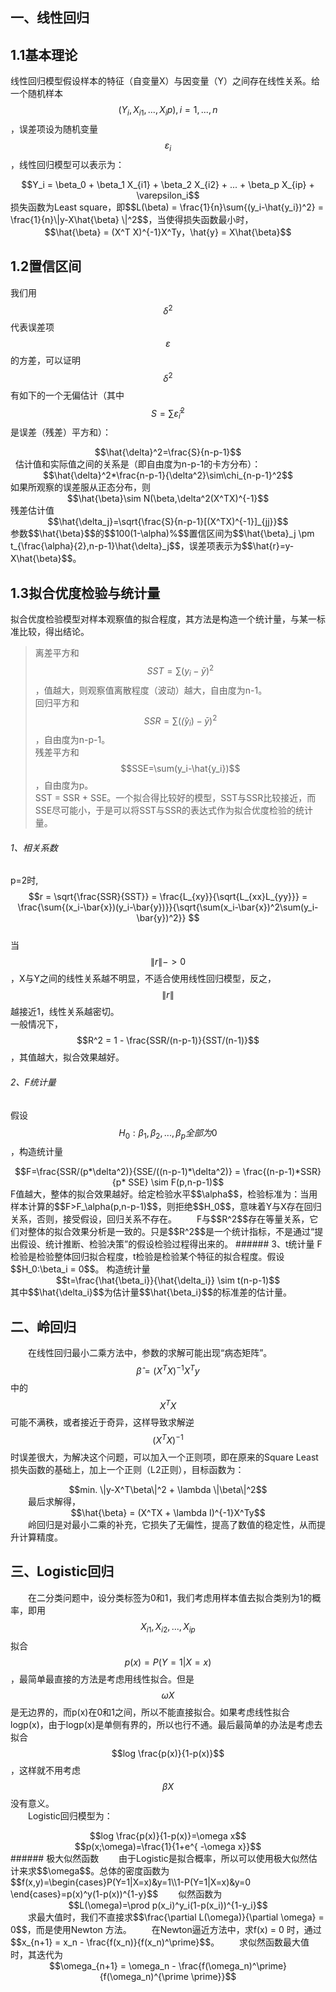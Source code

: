 <script type="text/javascript" src="http://cdn.mathjax.org/mathjax/latest/MathJax.js?config=TeX-AMS-MML_HTMLorMML"></script>

## 一、线性回归
## 1.1基本理论
线性回归模型假设样本的特征（自变量X）与因变量（Y）之间存在线性关系。给一个随机样本$$(Y_i,X_{i1},...,X_{i}p),i=1,...,n$$，误差项设为随机变量$$\varepsilon_i$$，线性回归模型可以表示为：    
<div align="center">$$Y_i = \beta_0 + \beta_1 X_{i1} + \beta_2 X_{i2} + ... + \beta_p X_{ip} + \varepsilon_i$$</div>  
损失函数为Least square，即$$L(\beta) = \frac{1}{n}\sum{(y_i-\hat{y_i})^2} = \frac{1}{n}\|y-X\hat{\beta} \|^2$$，当使得损失函数最小时，  
<div align="center">$$\hat{\beta} = (X^T X)^{-1}X^Ty，\hat{y} = X\hat{\beta}$$</div>  

## 1.2置信区间
我们用$$\delta^2$$代表误差项$$\varepsilon$$的方差，可以证明$$\delta^2$$有如下的一个无偏估计（其中$$S=\sum\hat{\varepsilon}_i^2$$是误差（残差）平方和）：
<div align="center">$$\hat{\delta}^2=\frac{S}{n-p-1}$$</div>  
估计值和实际值之间的关系是（即自由度为n-p-1的卡方分布）：
<div align="center">$$\hat{\delta}^2*\frac{n-p-1}{\delta^2}\sim\chi_{n-p-1}^2$$</div>
如果所观察的误差服从正态分布，则
<div align="center">$$\hat{\beta}\sim N(\beta,\delta^2(X^TX)^{-1}$$</div>  
残差估计值
<div align="center">$$\hat{\delta_j}=\sqrt{\frac{S}{n-p-1}[(X^TX)^{-1}]_{jj}}$$</div>    
参数$$\hat{\beta}$$的$$100(1-\alpha)%$$置信区间为$$\hat{\beta}_j \pm t_{\frac{\alpha}{2},n-p-1}\hat{\delta}_j$$，误差项表示为$$\hat{r}=y-X\hat{\beta}$$。

## 1.3拟合优度检验与统计量
拟合优度检验模型对样本观察值的拟合程度，其方法是构造一个统计量，与某一标准比较，得出结论。  
> 离差平方和$$SST=\sum(y_i - \bar{y})^2$$，值越大，则观察值离散程度（波动）越大，自由度为n-1。  
回归平方和$$SSR=\sum(\hat(y_i) - \bar{y})^2$$，自由度为n-p-1。  
残差平方和$$SSE=\sum(y_i-\hat{y_i})$$，自由度为p。  
SST = SSR + SSE。一个拟合得比较好的模型，SST与SSR比较接近，而SSE尽可能小，于是可以将SST与SSR的表达式作为拟合优度检验的统计量。  

###### 1、相关系数  
p=2时,$$r = \sqrt{\frac{SSR}{SST}} = \frac{L_{xy}}{\sqrt{L_{xx}L_{yy}}} = \frac{\sum{(x_i-\bar{x})(y_i-\bar{y})}}{\sqrt{\sum(x_i-\bar{x})^2\sum(y_i-\bar{y})^2}} $$  
当$$\|r\| -> 0$$，X与Y之间的线性关系越不明显，不适合使用线性回归模型，反之，$$\|r\| $$越接近1，线性关系越密切。  
一般情况下，$$R^2 = 1 - \frac{SSR/(n-p-1)}{SST/(n-1)}$$，其值越大，拟合效果越好。  

###### 2、F统计量  
假设$$H_0:\beta_1,\beta_2,...,\beta_p全部为0$$，构造统计量  
<div align="center">$$F=\frac{SSR/(p*\delta^2)}{SSE/((n-p-1)*\delta^2)} = \frac{(n-p-1)*SSR}{p* SSE} \sim F(p,n-p-1)$$</div>  
F值越大，整体的拟合效果越好。给定检验水平$$\alpha$$，检验标准为：当用样本计算的$$F>F_\alpha(p,n-p-1)$$，则拒绝$$H_0$$，意味着Y与X存在回归关系，否则，接受假设，回归关系不存在。  
&emsp;&emsp;F与$$R^2$$存在等量关系，它们对整体的拟合效果分析是一致的。只是$$R^2$$是一个统计指标，不是通过“提出假设、统计推断、检验决策”的假设检验过程得出来的。  
###### 3、t统计量  
F检验是检验整体回归拟合程度，t检验是检验某个特征的拟合程度。假设$$H_0:\beta_i = 0$$。
构造统计量  
<div align="center">$$t=\frac{\hat{\beta_i}}{\hat{\delta_i}} \sim t(n-p-1)$$</div>  
其中$$\hat{\delta_i}$$为估计量$$\hat{\beta_i}$$的标准差的估计量。

## 二、岭回归
&emsp;&emsp;在线性回归最小二乘方法中，参数的求解可能出现“病态矩阵”。$$\hat{\beta} = (X^T X)^{-1}X^Ty$$中的$$X^TX$$可能不满秩，或者接近于奇异，这样导致求解逆$$(X^T X)^{-1}$$时误差很大，为解决这个问题，可以加入一个正则项，即在原来的Square Least损失函数的基础上，加上一个正则（L2正则），目标函数为：  
<div align="center">$$min. \|y-X^T\beta\|^2 + \lambda \|\beta\|^2$$</div>  
&emsp;&emsp;最后求解得，  
<div align="center">$$\hat{\beta} = (X^TX + \lambda I)^{-1}X^Ty$$</div>  
&emsp;&emsp;岭回归是对最小二乘的补充，它损失了无偏性，提高了数值的稳定性，从而提升计算精度。  


## 三、Logistic回归
&emsp;&emsp;在二分类问题中，设分类标签为0和1，我们考虑用样本值去拟合类别为1的概率，即用$$X_{i1},X_{i2},...,X_{ip}$$拟合$$p(x)=P(Y=1|X=x)$$，最简单最直接的方法是考虑用线性拟合。但是$$\omega X$$是无边界的，而p(x)在0和1之间，所以不能直接拟合。如果考虑线性拟合logp(x)，由于logp(x)是单侧有界的，所以也行不通。最后最简单的办法是考虑去拟合$$log \frac{p(x)}{1-p(x)}$$，这样就不用考虑$$\beta X$$没有意义。  
&emsp;&emsp;Logistic回归模型为：  
<div align="center">$$log \frac{p(x)}{1-p(x)}=\omega x$$</div>   
<div align="center">$$p(x;\omega)=\frac{1}{1+e^{ -\omega x}}$$</div>    
###### 极大似然函数  
&emsp;&emsp;由于Logistic是拟合概率，所以可以使用极大似然估计来求$$\omega$$。总体的密度函数为$$f(x,y)=\begin{cases}P(Y=1|X=x)&y=1\\1-P(Y=1|X=x)&y=0 \end{cases}=p(x)^y(1-p(x))^{1-y}$$  
&emsp;&emsp;似然函数为  
<div align="center">$$L(\omega)=\prod p(x_i)^y_i(1-p(x_i))^{1-y_i}$$</div>    
&emsp;&emsp;求最大值时，我们不直接求$$\frac{\partial L(\omega)}{\partial \omega} = 0$$，而是使用Newton 方法。  
&emsp;&emsp;在Newton逼近方法中，求f(x) = 0 时，通过$$x_{n+1} = x_n - \frac{f(x_n)}{f(x_n)^\prime}$$。  
&emsp;&emsp;求似然函数最大值时，其迭代为  
<div align="center">$$\omega_{n+1} = \omega_n - \frac{f(\omega_n)^\prime}{f(\omega_n)^{\prime \prime}}$$</div>    

